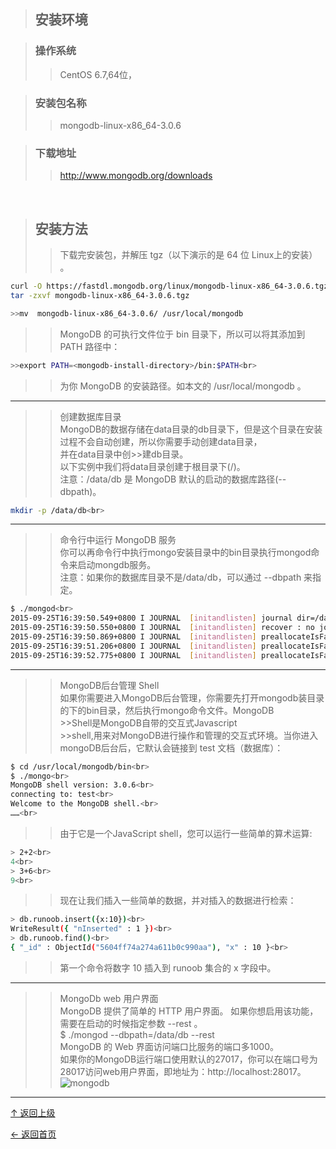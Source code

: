 
>## 安装环境<br>

>### 操作系统<br>
>>CentOS 6.7,64位，<br>

>### 安装包名称<br>
>>mongodb-linux-x86_64-3.0.6<br>

>###	下载地址<br>
>>http://www.mongodb.org/downloads<br>
<br>

>## 安装方法<br>
>>下载完安装包，并解压 tgz（以下演示的是 64 位 Linux上的安装） 。<br>
```bash
curl -O https://fastdl.mongodb.org/linux/mongodb-linux-x86_64-3.0.6.tgz    # 下载<br>
tar -zxvf mongodb-linux-x86_64-3.0.6.tgz                                   # 解压<br>

>>mv  mongodb-linux-x86_64-3.0.6/ /usr/local/mongodb                         # 将解压包拷贝到指定目录<br>
```
>>MongoDB 的可执行文件位于 bin 目录下，所以可以将其添加到 PATH 路径中：<br>
```bash
>>export PATH=<mongodb-install-directory>/bin:$PATH<br>
```
>><mongodb-install-directory> 为你 MongoDB 的安装路径。如本文的 /usr/local/mongodb 。<br>

________________________________________
>>创建数据库目录<br>
>>MongoDB的数据存储在data目录的db目录下，但是这个目录在安装过程不会自动创建，所以你需要手动创建data目录，<br>
>>并在data目录中创>>建db目录。<br>
>>以下实例中我们将data目录创建于根目录下(/)。<br>
>>注意：/data/db 是 MongoDB 默认的启动的数据库路径(--dbpath)。<br>
```bash
mkdir -p /data/db<br>
```
________________________________________
>>命令行中运行 MongoDB 服务<br>
>>你可以再命令行中执行mongo安装目录中的bin目录执行mongod命令来启动mongdb服务。<br>
>>注意：如果你的数据库目录不是/data/db，可以通过 --dbpath 来指定。<br>
```bash
$ ./mongod<br>
2015-09-25T16:39:50.549+0800 I JOURNAL  [initandlisten] journal dir=/data/db/journal<br>
2015-09-25T16:39:50.550+0800 I JOURNAL  [initandlisten] recover : no journal files present, no recovery needed<br>
2015-09-25T16:39:50.869+0800 I JOURNAL  [initandlisten] preallocateIsFaster=true 3.16<br>
2015-09-25T16:39:51.206+0800 I JOURNAL  [initandlisten] preallocateIsFaster=true 3.52<br>
2015-09-25T16:39:52.775+0800 I JOURNAL  [initandlisten] preallocateIsFaster=true 7.7<br>
```
________________________________________
>>MongoDB后台管理 Shell<br>
>>如果你需要进入MongoDB后台管理，你需要先打开mongodb装目录的下的bin目录，然后执行mongo命令文件。MongoDB<br> >>Shell是MongoDB自带的交互式Javascript<br> >>shell,用来对MongoDB进行操作和管理的交互式环境。当你进入mongoDB后台后，它默认会链接到 test 文档（数据库）：<br>
```bash
$ cd /usr/local/mongodb/bin<br>
$ ./mongo<br>
MongoDB shell version: 3.0.6<br>
connecting to: test<br>
Welcome to the MongoDB shell.<br>
……<br>
```
>>由于它是一个JavaScript shell，您可以运行一些简单的算术运算:<br>
```bash
> 2+2<br>
4<br>
> 3+6<br>
9<br>
```
>>现在让我们插入一些简单的数据，并对插入的数据进行检索：<br>
```bash
> db.runoob.insert({x:10})<br>
WriteResult({ "nInserted" : 1 })<br>
> db.runoob.find()<br>
{ "_id" : ObjectId("5604ff74a274a611b0c990aa"), "x" : 10 }<br>
```
>>第一个命令将数字 10 插入到 runoob 集合的 x 字段中。<br>

________________________________________
>>MongoDb web 用户界面<br>
>>MongoDB 提供了简单的 HTTP 用户界面。 如果你想启用该功能，需要在启动的时候指定参数 --rest 。<br>
$ ./mongod --dbpath=/data/db --rest<br>
>>MongoDB 的 Web 界面访问端口比服务的端口多1000。<br>
>>如果你的MongoDB运行端口使用默认的27017，你可以在端口号为28017访问web用户界面，即地址为：http://localhost:28017。<br>
![mongodb](https://cloud.githubusercontent.com/assets/16055927/13884614/b23468fe-ed69-11e5-8e2e-4d9bc0c7d151.jpg)<br>



----
[↑ 返回上级](https://github.com/asin929/linux-software/blob/master/Database/Database.md)

[← 返回首页](https://github.com/asin929/linux-software)
